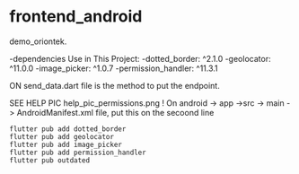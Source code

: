 # frontend_android

demo_oriontek.

-dependencies Use in This Project:
-dotted_border: ^2.1.0
-geolocator: ^11.0.0
-image_picker: ^1.0.7
-permission_handler: ^11.3.1

ON send_data.dart file is the method to put the endpoint.

SEE HELP PIC help_pic_permissions.png ! 
On android
     -> app
         ->src 
            -> main -> AndroidManifest.xml file, put this on the secoond line
            <uses-permission android:name="android.permission.ACCESS_FINE_LOCATION"/>
            <uses-permission android:name="android.permission.ACCESS_COARSE_LOCATION"/>
            
      
    flutter pub add dotted_border
    flutter pub add geolocator
    flutter pub add image_picker
    flutter pub add permission_handler
    flutter pub outdated

